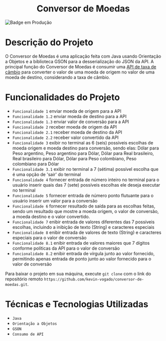 <h1 align="center"> Conversor de Moedas </h1>

![Badge em Produção](http://img.shields.io/static/v1?label=STATUS&message=ONLINE&color=GREEN&style=for-the-badge)

# Descrição do Projeto 
O Conversor de Moedas é uma aplicação feita com Java usando Orientação a Objetos e a biblioteca GSON para a desserialização do JSON da API. A principal função do Conversor de Moedas é consumir uma [API de taxa de câmbio](https://www.exchangerate-api.com/) para converter o valor de uma moeda de origem no valor de uma moeda de destino, considerando a taxa de câmbio.

# Funcionalidades do Projeto
- `Funcionalidade 1` enviar moeda de origem para a API
- `Funcionalidade 1.2` enviar moeda de destino para a API
- `Funcionalidade 1.3` enviar valor de conversão para a API
- `Funcionalidade 2` receber moeda de origem da API
- `Funcionalidade 2.1` receber moeda de destino da API
- `Funcionalidade 2.2` receber valor convertido da API
- `Funcionalidade 3` exibir no terminal as 6 (seis) possíveis escolhas de moeda origem e moeda destino para conversão, sendo elas: Dólar para Peso argentino, Peso argentino para Dólar, Dólar para Real brasileiro, Real brasileiro para Dólar, Dólar para Peso colombiano, Peso colombiano para Dólar
- `Funcionalidade 3.1` exibir no terminal a 7 (sétima) possível escolha que é uma opção de 'sair' do terminal
- `Funcionalidade 4` fornecer entrada de número inteiro no terminal para o usuário inserir quais das 7 (sete) possíveis escolhas ele deseja executar no terminal
- `Funcionalidade 5` fornecer entrada de número ponto flutuante para o usuário inserir um valor para a conversão
- `Funcionalidade 6` fornecer resultado de saída para as escolhas feitas, sendo um resultado que mostre a moeda origem, o valor de conversão, a moeda destino e o valor convertido.
- `Funcionalidade 7` enibir entrada de valores diferentes das 7 possíveis escolhas, incluindo a inibição de texto (String) e caracteres especiais
- `Funcionalidade 8` enibir entrada de valores de texto (String) e caracteres especiais para o valor de conversão
- `Funcionalidade 8.1` enibir entrada de valores maiores que 7 dígitos conforme políticas da API para o valor de conversão
- `Funcionalidade 8.2` enibir entrada de vírgula junto ao valor fornecido, permitindo apenas entrada de ponto junto ao valor fornecido para o valor de conversão

Para baixar o projeto em sua máquina, execute `git clone` com o link do repositório remoto `https://github.com/kevin-vogado/conversor-de-moedas.git`.

# Técnicas e Tecnologias Utilizadas

- `Java`
- `Orientação a Objetos`
- `GSON`
- `Consumo de API`
